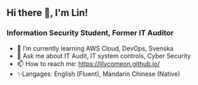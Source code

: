 ## Hi there 👋, I'm Lin!
### Information Security Student, Former IT Auditor

- 🌱 I’m currently learning AWS Cloud, DevOps, Svenska
- 💬 Ask me about IT Audit, IT system controls, Cyber Security
- 📫 How to reach me: https://lilycomeon.github.io/
- :sparkles:Langages: English (Fluent), Mandarin Chinese (Native)



<!--
**Lilycomeon/Lilycomeon** is a ✨ _special_ ✨ repository because its `README.md` (this file) appears on your GitHub profile.

Here are some ideas to get you started:

- 🔭 I’m currently working on ...
- 🌱 I’m currently learning ...
- 👯 I’m looking to collaborate on ...
- 🤔 I’m looking for help with ...
- 💬 Ask me about ...
- 📫 How to reach me: ...
- 😄 Pronouns: ...
- ⚡ Fun fact: ...
-->
